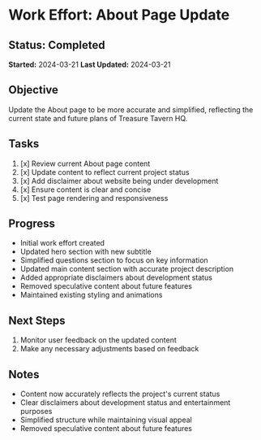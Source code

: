 # Work Effort: About Page Update

## Status: Completed
**Started:** 2024-03-21
**Last Updated:** 2024-03-21

## Objective
Update the About page to be more accurate and simplified, reflecting the current state and future plans of Treasure Tavern HQ.

## Tasks
1. [x] Review current About page content
2. [x] Update content to reflect current project status
3. [x] Add disclaimer about website being under development
4. [x] Ensure content is clear and concise
5. [x] Test page rendering and responsiveness

## Progress
- Initial work effort created
- Updated hero section with new subtitle
- Simplified questions section to focus on key information
- Updated main content section with accurate project description
- Added appropriate disclaimers about development status
- Removed speculative content about future features
- Maintained existing styling and animations

## Next Steps
1. Monitor user feedback on the updated content
2. Make any necessary adjustments based on feedback

## Notes
- Content now accurately reflects the project's current status
- Clear disclaimers about development status and entertainment purposes
- Simplified structure while maintaining visual appeal
- Removed speculative content about future features
